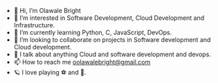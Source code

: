 - 👋 Hi, I’m Olawale Bright
- 👀 I’m interested in Software Development, Cloud Development and Infrastructure.
- 🌱 I’m currently learning Python, C, JavaScript, DevOps.
- 💞️ I’m looking to collaborate on projects in Software development and Cloud development.
- 📢 I talk about anything Cloud and software development and devops.
- 📫 How to reach me oolawalebright@gmail.com
- 🪐 I love playing ⚽ and 🥎.

<!---
BrightOlawale/BrightOlawale is a ✨ special ✨ repository because its `README.md` (this file) appears on your GitHub profile.
You can click the Preview link to take a look at your changes.
--->
